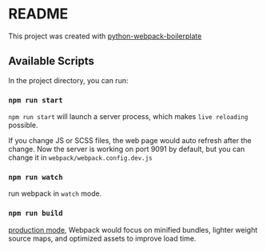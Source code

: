 # README

This project was created with [python-webpack-boilerplate](https://github.com/AccordBox/python-webpack-boilerplate)

## Available Scripts

In the project directory, you can run:

### `npm run start`

`npm run start` will launch a server process, which makes `live reloading` possible.

If you change JS or SCSS files, the web page would auto refresh after the change. Now the server is working on port 9091 by default, but you can change it in `webpack/webpack.config.dev.js`

### `npm run watch`

run webpack in `watch` mode.

### `npm run build`

[production mode](https://webpack.js.org/guides/production/), Webpack would focus on minified bundles, lighter weight source maps, and optimized assets to improve load time.

